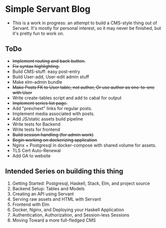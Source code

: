 # Simple Servant Blog

- This is a work in progress: an attempt to build
a CMS-style thing out of Servant. It's mostly for
personal interest, so it may never be finished, but it's pretty fun to work on.


## ToDo

- ~~Implement routing and back button.~~
- ~~Fix syntax highlighting.~~
- Build CMS-stuff: easy post-entry
- Build User-add, User-edit admin stuff
- Make elm-admin bundle
- ~~Make Posts FK to User table, not author, Or use author as one-to-one with User~~
- Write create-tables script and add to cabal for output
- ~~Implement series list page.~~
- Add "prev/next" links for regular posts.
- Implement media associated with posts.
- Add JS/static assets build pipeline
- Write tests for Backend
- Write tests for frontend
- ~~Build session handling (for admin work)~~
- ~~Begin working on dockerizing application~~
- Nginx + Postgresql in docker-compose with shared volume for assets.
- TLS Cert Auto-Renewal
- Add GA to website


## Intended Series on building this thing
1. Getting Started: Postgresql, Haskell, Stack, Elm, and project source
2. Backend Setup: Tables and Models
3. Creating an API using Servant
4. Serving raw assets and HTML with Servant
5. Frontend with Elm
6. Docker, Nginx, and Deploying your Haskell Application
7. Authentication, Authorization, and Session-less Sessions
8. Moving Toward a more full-fledged CMS
